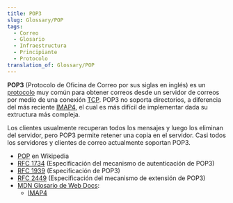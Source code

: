```yaml
---
title: POP3
slug: Glossary/POP
tags:
  - Correo
  - Glosario
  - Infraestructura
  - Principiante
  - Protocolo
translation_of: Glossary/POP
---
```

**POP3** (Protocolo de Oficina de Correo por sus siglas en inglés) es un [protocolo](/es/docs/Glossary/Protocol) muy común para obtener correos desde un servidor de correos por medio de una conexión [TCP](/es/docs/Glossary/TCP). POP3 no soporta directorios, a diferencia del más reciente [IMAP4](/es/docs/Glossary/IMAP), el cual es más difícil de implementar dada su extructura más compleja.

Los clientes usualmente recuperan todos los mensajes y luego los eliminan del servidor, pero POP3 permite retener una copia en el servidor. Casi todos los servidores y clientes de correo actualmente soportan POP3.

<section id="Quick_links">
 <ul>
  <li><a href="https://es.wikipedia.org/wiki/Protocolo_de_oficina_de_correo">POP</a> en Wikipedia</li>
  <li><a href="https://tools.ietf.org/html/rfc1734">RFC 1734</a> (Especificación del mecanismo de autenticación de POP3)</li>
  <li><a href="https://tools.ietf.org/html/rfc1939">RFC 1939</a> (Especificación de POP3)</li>
  <li><a href="https://tools.ietf.org/html/rfc2449">RFC 2449</a> (Especificación del mecanismo de extensión de POP3)</li>
  <li><a href="/es/docs/Glossary">MDN Glosario de Web Docs</a>:
   <ul>
    <li><a href="/es/docs/Glossary/IMAP">IMAP4</a></li>
   </ul>
  </li>
 </ul>
</section>
